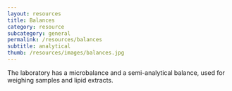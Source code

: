 ```yaml
---
layout: resources
title: Balances
category: resource
subcategory: general
permalink: /resources/balances
subtitle: analytical
thumb: /resources/images/balances.jpg
---
```


The laboratory has a microbalance and a semi-analytical balance, used for weighing samples and lipid extracts.

